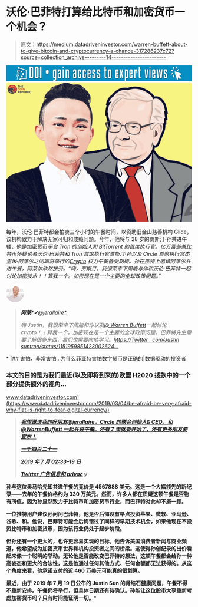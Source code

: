 # 沃伦·巴菲特打算给比特币和加密货币一个机会？

> 原文：<https://medium.datadriveninvestor.com/warren-buffett-about-to-give-bitcoin-and-cryptocurrency-a-chance-317286237c72?source=collection_archive---------14----------------------->

[![](img/0807f5e93271c2f85701762a4e8c7629.png)](http://www.track.datadriveninvestor.com/1B9E)![](img/f3387b5748c814228021c2f877f4816a.png)

每年，沃伦·巴菲特都会拍卖三个小时的午餐时间，以资助旧金山慈善机构 Glide，该机构致力于解决无家可归和成瘾问题。今年，他将与 28 岁的贾斯汀·孙共进午餐，他是加密货币[](https://www.thecoinrepublic.com/trumps-tweets-causes-cryptocurency-price-to-tumble/)*平台 Tron 的创始人和 BitTorrent 的首席执行官。亿万富翁兼比特币怀疑论者沃伦·巴菲特和 Tron 首席执行官贾斯汀·孙以及 Circle 首席执行官杰里米·阿莱尔之间即将举行的[*Crypto*](https://www.thecoinrepublic.com/facebook-crypto-news-libra-needs-not-to-be-considered-delusional-or-crazy/) 权力午餐备受期待。孙在推特上邀请阿莱尔共进午餐，阿莱尔欣然接受。“嗨，贾斯汀，我很荣幸下周能与你和沃伦·巴菲特一起讨论加密技术！！算我一个。加密现在是一个主要的全球政策问题。”*

*![](img/63d6fa0491021cbee8ff2d49e079aeb2.png)*

> *[***阿莱****✔@jerallaire*](https://twitter.com/jerallaire)*
> 
> **嗨 Justin，我很荣幸下周能和你以及*[*@ Warren Buffett*](https://twitter.com/WarrenBuffett)*一起讨论 crypto！！算我一个。加密现在是一个主要的全球政策问题，巴菲特先生需要了解很多东西，我们也需要向他学习。*[*https://Twitter . com/Justin suntron/status/1151959851423002624…*](https://t.co/PGY8bXQBcZ)*

*[](https://www.datadriveninvestor.com/2019/03/04/be-afraid-be-very-afraid-why-fiat-is-right-to-fear-digital-currency/) [## 害怕，非常害怕...为什么菲亚特害怕数字货币是正确的|数据驱动的投资者

### 本文的目的是为我们最近(以及即将到来的)欧盟 H2020 拨款中的一个部分提供额外的视角…

www.datadriveninvestor.com](https://www.datadriveninvestor.com/2019/03/04/be-afraid-be-very-afraid-why-fiat-is-right-to-fear-digital-currency/) 

> [](https://twitter.com/justinsuntron/status/1151959851423002624)
> 
> **[*我想邀请我的好朋友@jerallaire，Circle 的联合创始人& CEO，和@WarrenBuffett 一起共进午餐。还有 7 天就要开始了，还有更多朋友要宣布！*](https://twitter.com/justinsuntron/status/1151959851423002624)**
> 
> **[*一千四百二十一*](https://twitter.com/intent/like?tweet_id=1151960774845325314)**
> 
> **[*2019 年 7 月 02:33–19 日*](https://twitter.com/jerallaire/status/1151960774845325314)**
> 
> **[*Twitter 广告信息和 privac*](https://support.twitter.com/articles/20175256) *y***

**孙与这位奥马哈先知共进午餐的竞价是 4567888 美元。这是一个大幅领先的新纪录——去年的午餐价格约为 330 万美元。然而，许多人都在质疑这顿午餐是否物有所值，因为孙显然致力于比特币和加密货币行业，而巴菲特对此却不屑一顾。**

**一位推特用户建议孙问问巴菲特，他是否后悔没有早点投资苹果、微软、亚马逊、谷歌、和。他说，巴菲特可能会后悔错过了同样的早期技术机会，如果他现在不投资比特币和加密货币，因为该行业仍处于起步阶段。**

**但孙还有一个更大的，也许更容易实现的目标。他告诉美国消费者新闻与商业频道，他希望成为加密货币世界和机构投资者之间的桥梁。这使得孙创纪录的出价看起来像一个聪明的举动。无论他是否能改变巴菲特的想法，这顿午餐都会给孙一种高姿态和更大的合法性，这是他通过任何其他方式、任何金额都无法获得的。从这个角度来看，他承诺支付的近 460 万美元可能真的很划算。**

**最近，由于 2019 年 7 月 19 日公布的 Justin Sun 的肾结石健康问题，午餐不得不重新安排。午餐仍将举行，但具体日期还有待确认。孙能让这位股市大亨重新考虑加密货币吗？只有时间能证明一切。***